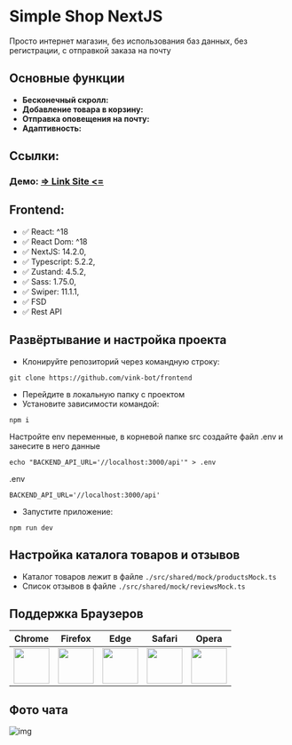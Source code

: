 # Simple Shop NextJS

Просто интернет магазин, без использования баз данных, без регистрации, с отправкой заказа на почту

## Основные функции

- **Бесконечный скролл:**
- **Добавление товара в корзину:**
- **Отправка оповещения на почту:**
- **Адаптивность:**

## Ссылки:

### Демо: [=> Link Site <=](#)

## Frontend:

- ✅ React: ^18
- ✅ React Dom: ^18
- ✅ NextJS: 14.2.0,
- ✅ Typescript: 5.2.2,
- ✅ Zustand: 4.5.2,
- ✅ Sass: 1.75.0,
- ✅ Swiper: 11.1.1,
- ✅ FSD
- ✅ Rest API

## Развёртывание и настройка проекта

- Клонируйте репозиторий через командную строку:

```
git clone https://github.com/vink-bot/frontend
```

- Перейдите в локальную папку с проектом
- Установите зависимости командой:

```
npm i
```

Настройте env переменные, в корневой папке src создайте файл .env и занесите в него данные

```
echo "BACKEND_API_URL='//localhost:3000/api'" > .env
```

.env

```dotenv
BACKEND_API_URL='//localhost:3000/api'
```

- Запустите приложение:

```
npm run dev
```
## Настройка каталога товаров и отзывов

- Каталог товаров лежит в файле `./src/shared/mock/productsMock.ts`
- Список отзывов в файле `./src/shared/mock/reviewsMock.ts`

## Поддержка Браузеров

|                                                               Chrome                                                               |                                                               Firefox                                                                |                                                               Edge                                                                |                                                               Safari                                                                |                                                               Opera                                                                |
|:----------------------------------------------------------------------------------------------------------------------------------:|:------------------------------------------------------------------------------------------------------------------------------------:|:---------------------------------------------------------------------------------------------------------------------------------:|:-----------------------------------------------------------------------------------------------------------------------------------:|:----------------------------------------------------------------------------------------------------------------------------------:|
| <img src="https://github.com/creativetimofficial/public-assets/blob/master/logos/chrome-logo.png?raw=true" width="64" height="64"> | <img src="https://raw.githubusercontent.com/creativetimofficial/public-assets/master/logos/firefox-logo.png" width="64" height="64"> | <img src="https://raw.githubusercontent.com/creativetimofficial/public-assets/master/logos/edge-logo.png" width="64" height="64"> | <img src="https://raw.githubusercontent.com/creativetimofficial/public-assets/master/logos/safari-logo.png" width="64" height="64"> | <img src="https://raw.githubusercontent.com/creativetimofficial/public-assets/master/logos/opera-logo.png" width="64" height="64"> |

## Фото чата

![img](./screen/chat-screen.jpg)
